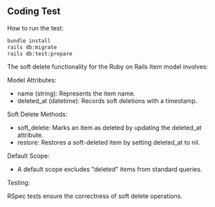 ## Coding Test

How to run the test:

```bash
bundle install
rails db:migrate
rails db:test:prepare
```

The soft delete functionality for the Ruby on Rails Item model involves:

Model Attributes:

* name (string): Represents the item name.
* deleted_at (datetime): Records soft deletions with a timestamp.

Soft Delete Methods:

* soft_delete: Marks an item as deleted by updating the deleted_at attribute.
* restore: Restores a soft-deleted item by setting deleted_at to nil.

Default Scope:

* A default scope excludes "deleted" items from standard queries.

Testing:

RSpec tests ensure the correctness of soft delete operations.

